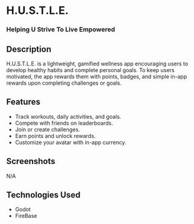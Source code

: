 # H.U.S.T.L.E.

### Helping U Strive To Live Empowered

## Description
H.U.S.T.L.E. is a lightweight, gamified wellness app encouraging users to develop healthy habits and complete personal goals. 
To keep users motivated, the app rewards them with points, badges, and simple in-app rewards upon completing challenges or goals.

## Features
- Track workouts, daily activities, and goals.
- Compete with friends on leaderboards.
- Join or create challenges.
- Earn points and unlock rewards.
- Customize your avatar with in-app currency.

## Screenshots

N/A

## Technologies Used
- Godot
- FireBase
